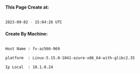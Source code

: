 
   
#### This Page Create at:

```bash

2023-09-02 - 15:04:26 UTC

```

#### Create By Machine:

```bash

Host Name : fv-az566-969

platform  : Linux-5.15.0-1041-azure-x86_64-with-glibc2.35

Ip Local  : 10.1.0.24

```

